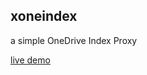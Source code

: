 ## xoneindex

a simple OneDrive Index Proxy

[live demo](https://service-cvezcs6k-1256758177.hk.apigw.tencentcs.com/)
